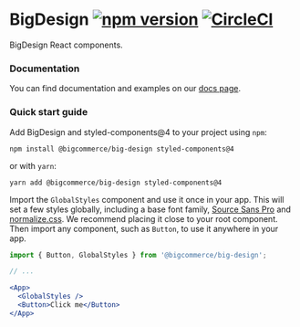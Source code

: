 # BigDesign [![npm version](https://img.shields.io/npm/v/@bigcommerce/big-design.svg?style=flat)](https://www.npmjs.com/package/@bigcommerce/big-design) [![CircleCI](https://circleci.com/gh/bigcommerce/big-design.svg?style=shield)](https://circleci.com/gh/bigcommerce/big-design)

BigDesign React components.

### Documentation

You can find documentation and examples on our [docs page](https://bigcommerce.github.io/big-design).

### Quick start guide

Add BigDesign and styled-components@4 to your project using `npm`:

```
npm install @bigcommerce/big-design styled-components@4
```

or with `yarn`:

```
yarn add @bigcommerce/big-design styled-components@4
```

Import the `GlobalStyles` component and use it once in your app. This will set a few styles globally,
including a base font family, [Source Sans Pro](https://fonts.google.com/specimen/Source+Sans+Pro) and [normalize.css](https://github.com/necolas/normalize.css/). We recommend placing it close to your root component.
Then import any component, such as `Button`, to use it anywhere in your app.

```jsx
import { Button, GlobalStyles } from '@bigcommerce/big-design';

// ...

<App>
  <GlobalStyles />
  <Button>Click me</Button>
</App>
```
